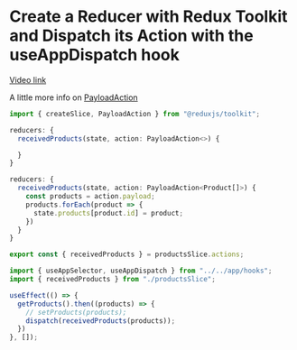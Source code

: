 # Create a Reducer with Redux Toolkit and Dispatch its Action with the useAppDispatch hook

[Video link](https://www.egghead.io/lessons/react-create-a-reducer-with-redux-toolkit-and-dispatch-its-action-with-the-useappdispatch-hook?pl=modern-redux-with-redux-toolkit-rtk-and-typescript-64f243c8)

<TimeStamp start="0:05" end="0:20">

A little more info on [PayloadAction](https://redux.js.org/usage/usage-with-typescript#application-usage)
```ts
import { createSlice, PayloadAction } from "@reduxjs/toolkit";

reducers: {
  receivedProducts(state, action: PayloadAction<>) {

  }
}
```

</TimeStamp>

<TimeStamp start="0:28" end="0:42">

```ts
reducers: {
  receivedProducts(state, action: PayloadAction<Product[]>) {
    const products = action.payload;
    products.forEach(product => {
      state.products[product.id] = product;
    })
  }
}
```

</TimeStamp>

<TimeStamp start="0:57" end="1:05">

```ts
export const { receivedProducts } = productsSlice.actions;
```

</TimeStamp>

<TimeStamp start="1:12" end="1:19">

```ts
import { useAppSelector, useAppDispatch } from "../../app/hooks";
import { receivedProducts } from "./productsSlice";
```

</TimeStamp>

<TimeStamp start="1:31" end="1:40">

```ts
useEffect(() => {
  getProducts().then((products) => {
    // setProducts(products);
    dispatch(receivedProducts(products));
  })
}, []);
```

</TimeStamp>